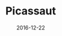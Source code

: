 ---
layout: post
title: "Picassaut"
date: 2016-12-22
categories: [Appels à l'aide]
image: http://www.pokepedia.fr/images/c/c2/Picassaut-SL.png
caught: Picassaut
location: Route 6
level: 17
version: Lune
---
